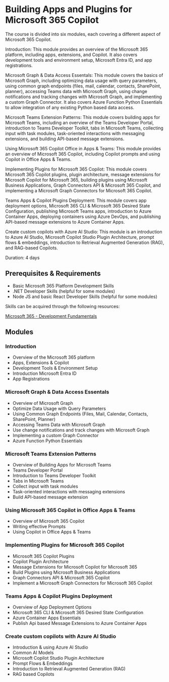 # Building Apps and Plugins for Microsoft 365 Copilot

The course is divided into six modules, each covering a different aspect of Microsoft 365 Copilot. 

Introduction: This module provides an overview of the Microsoft 365 platform, including apps, extensions, and Copilot. It also covers development tools and environment setup, Microsoft Entra ID, and app registrations.

Microsoft Graph & Data Access Essentals: This module covers the basics of Microsoft Graph, including optimizing data usage with query parameters, using common graph endpoints (files, mail, calendar, contacts, SharePoint, planner), accessing Teams data with Microsoft Graph, using change notifications and tracking changes with Microsoft Graph, and implementing a custom Graph Connector. It also covers Azure Function Python Essentials to allow integration of any existing Python based data access.

Microsoft Teams Extension Patterns: This module covers building apps for Microsoft Teams, including an overview of the Teams Developer Portal, introduction to Teams Developer Toolkit, tabs in Microsoft Teams, collecting input with task modules, task-oriented interactions with messaging extensions, and building API-based message extensions.

Using Microsoft 365 Copilot Office in Apps & Teams: This module provides an overview of Microsoft 365 Copilot, including Copilot prompts and using Copilot in Office Apps & Teams.

Implementing Plugins for Microsoft 365 Copilot: This module covers Microsoft 365 Copilot plugins, plugin architecture, message extensions for Microsoft Copilot for Microsoft 365, building plugins using Microsoft Business Applications, Graph Connectors API & Microsoft 365 Copilot, and implementing a Microsoft Graph Connectors for Microsoft 365 Copilot.

Teams Apps & Copilot Plugins Deployment: This module covers app deployment options, Microsoft 365 CLI & Microsoft 365 Desired State Configuration, publishing Microsoft Teams apps, introduction to Azure Container Apps, deploying containers using Azure DevOps, and publishing API-based message extensions to Azure Container Apps.

Create custom copilots with Azure AI Studio: This module is an introduction to Azure AI Studio, Microsoft Copilot Studio Plugin Architecture, prompt flows & embeddings, introduction to Retrieval Augmented Generation (RAG), and RAG-based Copilots. 

Duration: 4 days

## Prerequisites & Requirements

- Basic Microsoft 365 Platform Development Skills
- .NET Developer Skills (helpful for some modules)
- Node JS and basic React Developer Skills (helpful for some modules)

Skills can be acquired through the following resources:

[Microsoft 365 - Development Fundamentals](http://<URL_TO_CLASS>)

## Modules

### Introduction

- Overview of the Microsoft 365 platform
- Apps, Extensions & Copilot
- Development Tools & Environment Setup
- Introduction Microsoft Entra ID
- App Registrations

### Microsoft Graph & Data Access Essentals

- Overview of Microsoft Graph
- Optimize Data Usage with Query Parameters
- Using Common Graph Endpoints (Files, Mail, Calendar, Contacts, SharePoint, Planner)
- Accessing Teams Data with Microsoft Graph
- Use change notifications and track changes with Microsoft Graph
- Implementing a custom Graph Connector
- Azure Function Python Essentials

### Microsoft Teams Extension Patterns

- Overview of Building Apps for Microsoft Teams
- Teams Developer Portal
- Introduction to Teams Developer Toolkit
- Tabs in Microsoft Teams
- Collect input with task modules
- Task-oriented interactions with messaging extensions
- Build API-based message extension

### Using Microsoft 365 Copilot in Office Apps & Teams

- Overview of Microsoft 365 Copilot 
- Writing effective Prompts
- Using Copilot in Office Apps & Teams

### Implementing Plugins for Microsoft 365 Copilot

- Microsoft 365 Copilot Plugins
- Copilot Plugin Architecture
- Message Extensions for Microsoft Copilot for Microsoft 365
- Build Plugins using Microsoft Business Applications
- Graph Connectors API & Microsoft 365 Copilot
- Implement a Microsoft Graph Connectors for Microsoft 365 Copilot

### Teams Apps & Copilot Plugins Deployment

- Overview of App Deployment Options
- Microsoft 365 CLI & Microsoft 365 Desired State Configuration
- Azure Container Apps Essentials
- Publish Api based Message Extensions to Azure Container Apps

### Create custom copilots with Azure AI Studio

- Introduction & using Azure AI Studio
- Common AI Models
- Microsoft Copilot Studio Plugin Architecture
- Prompt Flows & Embeddings
- Introduction to Retrieval Augmented Generation (RAG)
- RAG based Copilots
